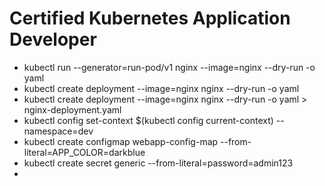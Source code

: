 # Certified Kubernetes Application Developer
* kubectl run --generator=run-pod/v1 nginx --image=nginx --dry-run -o yaml
* kubectl create deployment --image=nginx nginx --dry-run -o yaml
* kubectl create deployment --image=nginx nginx --dry-run -o yaml > nginx-deployment.yaml
* kubectl config set-context $(kubectl config current-context) --namespace=dev
* kubectl create configmap webapp-config-map --from-literal=APP_COLOR=darkblue
* kubectl create secret generic --from-literal=password=admin123
* 